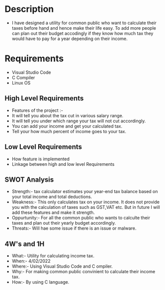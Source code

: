 # Description
* I have designed a utility for common public who want to calculate their taxes before hand and hence make their life easy. To add more people can plan out their budget accodingly if they know how much tax they would have to pay for a year depending on their income. 
# Requirements
* Visual Studio Code
* C Compiler
* Linux OS
## High Level Requirements
* Features of the project :-
*  It will tell you about the tax cut in various salary range.
*  It will tell you under which range your tax will not cut accordingly.
*  You can add your income and get your calculated tax.
*  Tell your how much percent of income goes to your tax.
## Low Level Requirements
- How feature is implemented
- Linkage between high and low level Requirements

## SWOT Analysis
* Strength:- tax calculator estimates your year-end tax balance based on your total income and total deductions.
* Weakness:- This only calculates tax on your income. It does not provide you with the calculation of taxes such as GST,VAT etc. But in future I will add these features and make it strength.
* Oppurtunity:- For all the common public who wants to calculte their taxes and plan out their yearly budget accordingly.
* Threats:- Will hae some issue if there is an issue or malware.
## 4W's and 1H
* What:- Utility for calculating income tax.
* When:- 4/02/2022
* Where:- Using Visual Studio Code and C ompiler.
* Why:- For making common public convinient to calculate their income tax.
* How:- By using C language.
